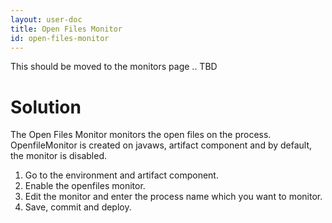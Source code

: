 ```yaml
---
layout: user-doc
title: Open Files Monitor
id: open-files-monitor
---
```


This should be moved to the monitors page .. TBD

# Solution

The Open Files Monitor monitors the open files on the process. OpenfileMonitor is created on javaws, artifact component and by default, the monitor is disabled.


1. Go to the environment and artifact component.
2. Enable the openfiles monitor.
3. Edit the monitor and enter the process name which you want to monitor.
4. Save, commit and deploy.

